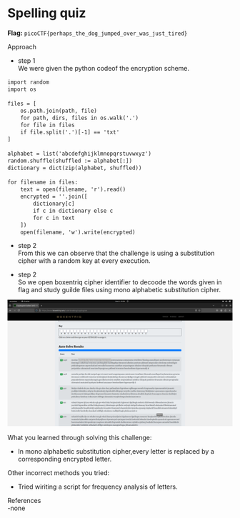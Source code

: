 # Spelling quiz

**Flag:** `picoCTF{perhaps_the_dog_jumped_over_was_just_tired} `

Approach

- step 1<br>
We were given the python codeof the encryption scheme.
```
import random
import os

files = [
    os.path.join(path, file)
    for path, dirs, files in os.walk('.')
    for file in files
    if file.split('.')[-1] == 'txt'
]

alphabet = list('abcdefghijklmnopqrstuvwxyz')
random.shuffle(shuffled := alphabet[:])
dictionary = dict(zip(alphabet, shuffled))

for filename in files:
    text = open(filename, 'r').read()
    encrypted = ''.join([
        dictionary[c]
        if c in dictionary else c
        for c in text
    ])
    open(filename, 'w').write(encrypted)
```

- step 2<br>
From this we can observe that the challenge is using a substitution cipher with a random key at every execution.

- step 2<br>
So we open boxentriq cipher identifier to decoode the words given in flag and study guilde files using mono alphabetic substitution cipher.


![](https://github.com/adityachawla005/cryptonite_taskphase_Aditya/raw/main/TP2/Cryptography/assets/spq.png)



What you learned through solving this challenge:
<br>
- In mono alphabetic substitution cipher,every letter is replaced by a corresponding encrypted letter.


Other incorrect methods you tried:
<br>
- Tried wiriting a script for frequency analysis of letters.


References
<br>
-none

